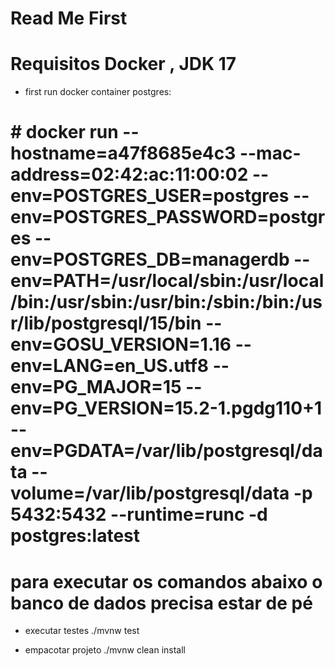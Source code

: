 # Read Me First

# Requisitos Docker , JDK 17

- first run docker container postgres:
# # docker run --hostname=a47f8685e4c3 --mac-address=02:42:ac:11:00:02 --env=POSTGRES_USER=postgres --env=POSTGRES_PASSWORD=postgres --env=POSTGRES_DB=managerdb --env=PATH=/usr/local/sbin:/usr/local/bin:/usr/sbin:/usr/bin:/sbin:/bin:/usr/lib/postgresql/15/bin --env=GOSU_VERSION=1.16 --env=LANG=en_US.utf8 --env=PG_MAJOR=15 --env=PG_VERSION=15.2-1.pgdg110+1 --env=PGDATA=/var/lib/postgresql/data --volume=/var/lib/postgresql/data -p 5432:5432 --runtime=runc -d postgres:latest

# para executar os comandos abaixo o banco de dados precisa estar de pé

- executar testes ./mvnw test

- empacotar projeto ./mvnw clean install
